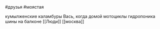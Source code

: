  #друзья #моястая

кумылженские каламбуры 
Вась, когда домой
мотоциклы
гидропоника 
шины на балконе 
[[Люди]]
[[москва]]